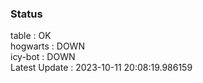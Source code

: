 ### Status


table : OK  
hogwarts : DOWN  
icy-bot : DOWN  
Latest Update : 2023-10-11 20:08:19.986159
